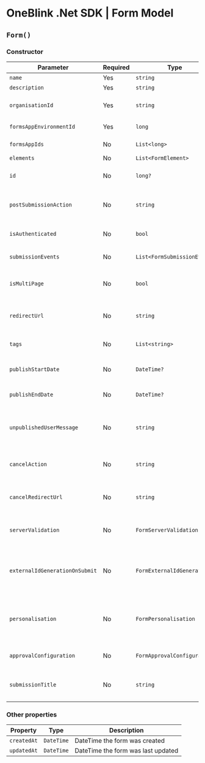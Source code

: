 # OneBlink .Net SDK | Form Model

## `Form()`

### Constructor

| Parameter                      | Required | Type                        | Description                                                                                   | Default Value                     |
| ------------------------------ | -------- | --------------------------- | --------------------------------------------------------------------------------------------- | --------------------------------- |
| `name`                         | Yes      | `string`                    |                                                                                               |                                   |
| `description`                  | Yes      | `string`                    |                                                                                               |                                   |
| `organisationId`               | Yes      | `string`                    | Id of the organisation this form is associated too                                            |                                   |
| `formsAppEnvironmentId`        | Yes      | `long`                      | Id of the environment this form is part of                                                    |                                   |
| `formsAppIds`                  | No       | `List<long>`                | List of Form Apps id's                                                                        | `new List<long>()`                |
| `elements`                     | No       | `List<FormElement>`         | List of FormElement's                                                                         | `new List<FormElement>()`         |
| `id`                           | No       | `long?`                     | Will be assigned by OneBlink when form is creating                                            | `null`                            |
| `postSubmissionAction`         | No       | `string`                    | Allowed values of "BACK", "URL", "CLOSE", "FORMS_LIBRARY"                                     | `"FORMS_LIBRARY"`                 |
| `isAuthenticated`              | No       | `bool`                      | Determines if only authenticated users can access the form                                    | `true`                            |
| `submissionEvents`             | No       | `List<FormSubmissionEvent>` | List of Form submission events                                                                | `new List<FormSubmissionEvent>()` |
| `isMultiPage`                  | No       | `bool`                      | Determines if this form a single page form or multi page form                                 | `false`                           |
| `redirectUrl`                  | No       | `string`                    | URL to be redirected too, only applies if `postSubmissionAction` is "URL"                     | `null`                            |
| `tags`                         | No       | `List<string>`              | List of tags to be associated with the form                                                   | `new List<string>()`              |
| `publishStartDate`             | No       | `DateTime?`                 | DateTime the form should become available                                                     | `null`                            |
| `publishEndDate`               | No       | `DateTime?`                 | DateTime the form should become unavailable                                                   | `null`                            |
| `unpublishedUserMessage`       | No       | `string`                    | The message to be shown to forms users when the form is not in the published time window      | `null`                            |
| `cancelAction`                 | No       | `string`                    | Allowed values of "BACK", "URL", "CLOSE", "FORMS_LIBRARY"                                     | `"BACK"`                          |
| `cancelRedirectUrl`            | No       | `string`                    | URL to be redirected too, only applies if `cancelAction` is "URL"                             | `null`                            |
| `serverValidation`             | No       | `FormServerValidation`      | Optional configuration for form submission validation                                         | `null`                            |
| `externalIdGenerationOnSubmit` | No       | `FormExternalIdGeneration`  | Optional configuration for generating externalId after serverValidation but before submission | `null`                            |
| `personalisation`              | No       | `FormPersonalisation`       | Optional configuration for prefilling elements or generating new elements on form load        | `null`                            |
| `approvalConfiguration`        | No       | `FormApprovalConfiguration` | Optional configuration for approvals                                                          | `null`                            |
| `submissionTitle`              | No       | `string`                    | Optional configuration for the default submission title                                       | `null`                            |

### Other properties

| Property    | Type       | Description                        |
| ----------- | ---------- | ---------------------------------- |
| `createdAt` | `DateTime` | DateTime the form was created      |
| `updatedAt` | `DateTime` | DateTime the form was last updated |
